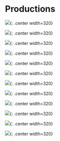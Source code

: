 # Productions

![](../gifs/0.gif){: .center width=320} 

![](../gifs/1.gif){: .center width=320} 

![](../gifs/2.gif){: .center width=320} 

![](../gifs/3.gif){: .center width=320} 

![](../gifs/4.gif){: .center width=320} 

![](../gifs/5.gif){: .center width=320} 

![](../gifs/6.gif){: .center width=320} 

![](../gifs/7.gif){: .center width=320} 

![](../gifs/8.gif){: .center width=320} 

![](../gifs/9.gif){: .center width=320} 

![](../gifs/10.gif){: .center width=320} 

![](../gifs/11.gif){: .center width=320} 
